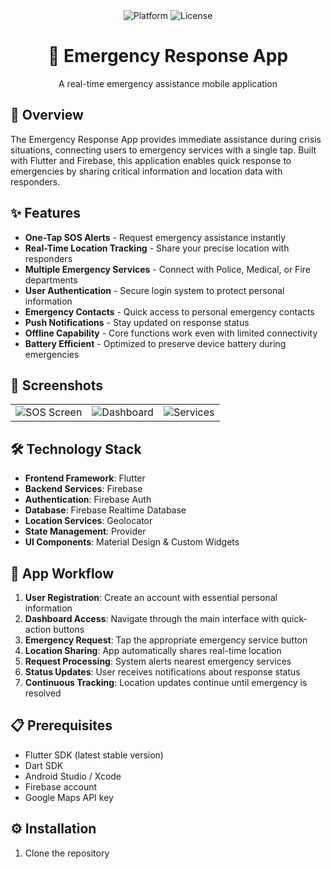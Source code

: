 <div align="center">
  <img src="https://img.shields.io/badge/Platform-Flutter-blue?logo=flutter" alt="Platform" />
  <img src="https://img.shields.io/badge/License-MIT-green" alt="License" />
  <h1>🚨 Emergency Response App</h1>
  <p>A real-time emergency assistance mobile application</p>
</div>

## 📱 Overview

The Emergency Response App provides immediate assistance during crisis situations, connecting users to emergency services with a single tap. Built with Flutter and Firebase, this application enables quick response to emergencies by sharing critical information and location data with responders.

## ✨ Features

- **One-Tap SOS Alerts** - Request emergency assistance instantly
- **Real-Time Location Tracking** - Share your precise location with responders
- **Multiple Emergency Services** - Connect with Police, Medical, or Fire departments
- **User Authentication** - Secure login system to protect personal information
- **Emergency Contacts** - Quick access to personal emergency contacts
- **Push Notifications** - Stay updated on response status
- **Offline Capability** - Core functions work even with limited connectivity
- **Battery Efficient** - Optimized to preserve device battery during emergencies

## 📸 Screenshots

<div align="center">
  <table>
    <tr>
      <td><img src="https://via.placeholder.com/250x500/FF3B30/FFFFFF?text=SOS+Screen" alt="SOS Screen"/></td>
      <td><img src="https://via.placeholder.com/250x500/007AFF/FFFFFF?text=Dashboard" alt="Dashboard"/></td>
      <td><img src="https://via.placeholder.com/250x500/5856D6/FFFFFF?text=Services" alt="Services"/></td>
    </tr>
  </table>
</div>

## 🛠️ Technology Stack

- **Frontend Framework**: Flutter
- **Backend Services**: Firebase
- **Authentication**: Firebase Auth
- **Database**: Firebase Realtime Database
- **Location Services**: Geolocator
- **State Management**: Provider
- **UI Components**: Material Design & Custom Widgets

## 🔄 App Workflow

1. **User Registration**: Create an account with essential personal information
2. **Dashboard Access**: Navigate through the main interface with quick-action buttons
3. **Emergency Request**: Tap the appropriate emergency service button
4. **Location Sharing**: App automatically shares real-time location
5. **Request Processing**: System alerts nearest emergency services
6. **Status Updates**: User receives notifications about response status
7. **Continuous Tracking**: Location updates continue until emergency is resolved

## 📋 Prerequisites

- Flutter SDK (latest stable version)
- Dart SDK
- Android Studio / Xcode
- Firebase account
- Google Maps API key

## ⚙️ Installation

1. Clone the repository